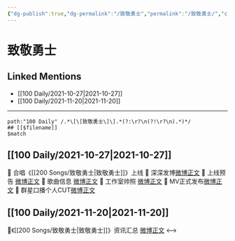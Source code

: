 ```yaml
---
{"dg-publish":true,"dg-permalink":"/致敬勇士","permalink":"/致敬勇士/","created":"2022-12-23T11:19:28.000+08:00","updated":"2023-02-26T00:50:23.000+08:00"}
---
```


# 致敬勇士

## Linked Mentions
- [[100 Daily/2021-10-27\|2021-10-27]]
- [[100 Daily/2021-11-20\|2021-11-20]]


---

```expander
path:"100 Daily" /.*\[\[致敬勇士\]\].*(?:\r?\n(?!\r?\n).*)*/
## [[$filename]]
$match
```
## [[100 Daily/2021-10-27\|2021-10-27]]
🌟 合唱《[[200 Songs/致敬勇士\|致敬勇士]]》上线
💫 深深发博[微博正文](https://m.weibo.cn/6466290670/4696958658416131)
💫 上线预告 [微博正文](https://m.weibo.cn/6466290670/4696932259726976)
💫 歌曲信息 [微博正文](https://m.weibo.cn/6466290670/4696970969746429)
💫 工作室帅照 [微博正文](https://m.weibo.cn/6466290670/4697029840473502)
💫 MV正式发布[微博正文](https://m.weibo.cn/6466290670/4696958466263700)
💫 群星口播个人CUT[微博正文](https://m.weibo.cn/6466290670/4696961574505777)
## [[100 Daily/2021-11-20\|2021-11-20]]
🌟《[[200 Songs/致敬勇士\|致敬勇士]]》资讯汇总 [微博正文](https://weibo.com/detail/4705582345093571)
<-->